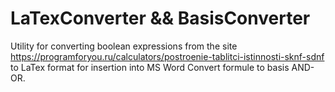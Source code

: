 # LaTexConverter && BasisConverter
Utility for converting boolean expressions from the site https://programforyou.ru/calculators/postroenie-tablitci-istinnosti-sknf-sdnf to LaTex format for insertion into MS Word
Convert formule to basis AND-OR.
